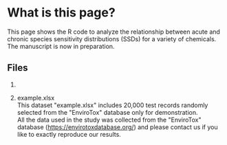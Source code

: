 # What is this page?
This page shows the R code to analyze the relationship between acute and chronic species sensitivity distributions (SSDs) for a variety of chemicals. The manuscript is now in preparation.  


## Files
1. 

2. example.xlsx  
This dataset "example.xlsx" includes 20,000 test records randomly selected from the "EnviroTox" database only for demonstration.  
All the data used in the study was collected from the "EnviroTox" database (https://envirotoxdatabase.org/) and please contact us if you like to exactly reproduce our results.

